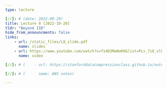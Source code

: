 ```yaml
---
type: lecture

[//]: # (date: 2022-09-29)
title: Lecture 8 [2022-10-20]
tldr: "Beyond IID"
hide_from_announcments: false
links:
    - url: /static_files/L8_slide.pdf 
      name: slides
    - url: https://www.youtube.com/watch?v=f14D3MwNoK0&list=PLv_7iO_xlL0Jgc35Pqn7XP5VTQ5krLMOl
      name: video

[//]: # (    - url: https://stanforddatacompressionclass.github.io/notes/lossless_iid/ans.html)

[//]: # (      name: ANS notes)

---
```





